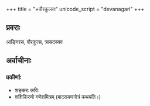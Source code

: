 +++
title = "+पौरकुत्साः"
unicode_script = "devanagari"
+++

## प्रवराः
आङ्गिरस, पौरकुत्स, त्रासदस्यव

## अर्वाचीनाः
### प्रकीर्णाः
- शङ्करः कविः
- शशिकिरणो गणेशमित्रम् (बादरायणगोत्रं कथयति।)